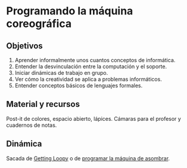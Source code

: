 # Programando la máquina coreográfica

## Objetivos

1. Aprender informalmente unos cuantos conceptos de informática.
2. Entender la desvinculación entre la computación y el soporte.
3. Iniciar dinámicas de trabajo en grupo.
4. Ver cómo la creatividad se aplica a problemas informáticos.
5. Entender conceptos básicos de lenguajes formales.


## Material y recursos

Post-it de colores, espacio abierto, lápices. Cámaras para el profesor
y cuadernos de notas.

## Dinámica

Sacada
de [Getting Loopy](https://code.org/curriculum/course1/12/Teacher) o
de
[programar la máquina de asombrar](https://medium.com/@jjmerelo/programemos-la-m%C3%A1quina-de-asombrar-b0a96a5709e9). 
